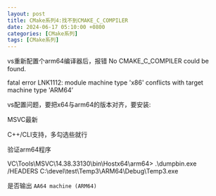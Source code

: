 ```yaml
---
layout: post
title: CMake系列4:找不到CMAKE_C_COMPILER
date: 2024-06-17 05:10:00 +0800
categories: [CMake系列]
tags: [CMake系列]
---
```


vs重新配置个arm64编译器后，报错 No CMAKE_C_COMPILER could be found.

fatal error LNK1112: module machine type 'x86' conflicts with target machine type 'ARM64’

vs配置问题，要把x64与arm64的版本对齐，要安装:

MSVC最新

C++/CLI支持，多勾选些就行

验证arm64程序

VC\Tools\MSVC\14.38.33130\bin\Hostx64\arm64> .\dumpbin.exe /HEADERS C:\devel\test\Temp3\ARM64\Debug\Temp3.exe

是否输出 `AA64 machine (ARM64)`